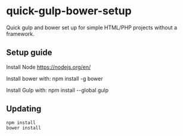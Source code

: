 # quick-gulp-bower-setup
Quick gulp and bower set up for simple HTML/PHP projects without a framework.

## Setup guide
Install Node https://nodejs.org/en/

Install bower with:
    npm install -g bower

Install Gulp with:
    npm install --global gulp

## Updating
    npm install
    bower install
